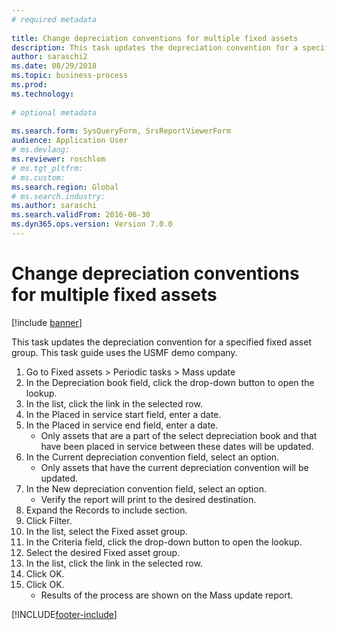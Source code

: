 ```yaml
--- 
# required metadata 
 
title: Change depreciation conventions for multiple fixed assets
description: This task updates the depreciation convention for a specified fixed asset group. 
author: saraschi2
ms.date: 08/29/2018
ms.topic: business-process 
ms.prod:  
ms.technology:  
 
# optional metadata 
 
ms.search.form: SysQueryForm, SrsReportViewerForm   
audience: Application User 
# ms.devlang:  
ms.reviewer: roschlom
# ms.tgt_pltfrm:  
# ms.custom:  
ms.search.region: Global
# ms.search.industry: 
ms.author: saraschi
ms.search.validFrom: 2016-06-30 
ms.dyn365.ops.version: Version 7.0.0 
---
```

# Change depreciation conventions for multiple fixed assets

[!include [banner](../../includes/banner.md)]

This task updates the depreciation convention for a specified fixed asset group. This task guide uses the USMF demo company.

1. Go to Fixed assets > Periodic tasks > Mass update
2. In the Depreciation book field, click the drop-down button to open the lookup.
3. In the list, click the link in the selected row.
4. In the Placed in service start field, enter a date.
5. In the Placed in service end field, enter a date.
    * Only assets that are a part of the select depreciation book and that have been placed in service between these dates will be updated.  
6. In the Current depreciation convention field, select an option.
    * Only assets that have the current depreciation convention will be updated.  
7. In the New depreciation convention field, select an option.
    * Verify the report will print to the desired destination.  
8. Expand the Records to include section.
9. Click Filter.
10. In the list, select the Fixed asset group.
11. In the Criteria field, click the drop-down button to open the lookup.
12. Select the desired Fixed asset group.
13. In the list, click the link in the selected row.
14. Click OK.
15. Click OK.
    *  Results of the process are shown on the Mass update report.     



[!INCLUDE[footer-include](../../../includes/footer-banner.md)]